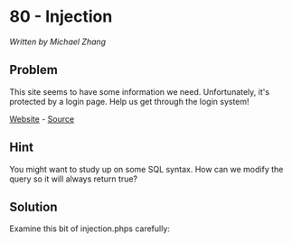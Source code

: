 # 80 - Injection

*Written by Michael Zhang*

## Problem

This site seems to have some information we need. Unfortunately, it's protected by a login page. Help us get through the login system!

[Website](http://www.easyctf.com/sites/injection) - [Source](injection.phps)

## Hint

You might want to study up on some SQL syntax. How can we modify the query so it will always return true?

## Solution

Examine this bit of injection.phps carefully: